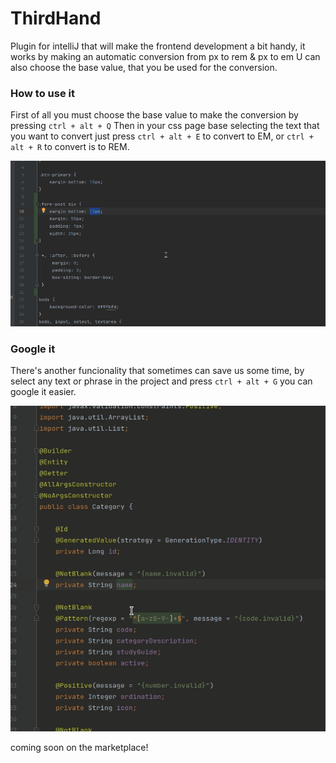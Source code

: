 # ThirdHand

Plugin for intelliJ that will make the frontend development a bit handy,
it works by making an automatic conversion from px to rem & px to em
U can also choose the base value, that you be used for the conversion.

### How to use it
First of all you must choose the base value to make the conversion by pressing `ctrl + alt + Q`
Then in your css page base selecting the text that you want to convert just press `ctrl + alt + E` to convert
to EM, or `ctrl + alt + R` to convert is to REM.

![alt text](src/main/resources/assets/pg.gif)

### Google it
There's another funcionality that sometimes can save us some time, by select any text or phrase 
in the project and press `ctrl + alt + G` you can google it easier.

![alt text](src/main/resources/assets/googleIt.gif)

coming soon on the marketplace!